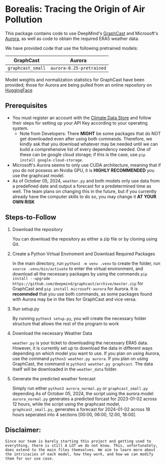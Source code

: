 # Borealis: Tracing the Origin of Air Pollution

This package contains code to use DeepMind's [GraphCast](https://www.science.org/doi/10.1126/science.adi2336) and Microsoft's [Aurora](https://arxiv.org/pdf/2405.13063), as well as code to obtain the required ERA5 weather data.

We have provided code that use the following pretrained models:

| GraphCast        | Aurora        
| :-------------: |:-------------:
| `graphcast_small`      | `aurora-0.25-pretrained` 

Model weights and normalization statistics for GraphCast have been provided; those for Aurora are being pulled from an online repository on [HuggingFace](https://huggingface.co/microsoft/aurora)

## Prerequisites

* You must register an account with the [Climate Data Store](https://cds.climate.copernicus.eu/how-to-api) and follow their steps for setting up your API Key according to your operating system.
  * Note from Developers: There **MIGHT** be some packages that do NOT get downloaded even after using both commands. Therefore, we kindly ask that you download whatever may be needed until we can build a comprehensive list of every dependency needed. One of these can be google cloud storage; if this is the case, use `pip install google-cloud-storage`.
* Microsoft's Aurora seems to only use CUDA architecture, meaning that if you do not possess an Nvidia GPU, it is **HIGHLY RECOMMENDED** you use the graphcast model. 
* As of October 05, 2024, `weather.py` and both models only use data from a predefined date and output a forecast for a predetermined time as well. The team plans on changing this in the future, but if you currently already have the computer skills to do so, you may change it **AT YOUR OWN RISK**

## Steps-to-Follow
1. Download the repository

    You can download the repository as either a zip file or by cloning using Git.

2. Create a Python Virtual Enviroment and Download Required Packages
   
   In the main directory, run `python3 -m venv .venv` to create the folder, run `source .venv/bin/activate` to enter the virtual environment, and download all the necessary packages by using the commands `pip install --upgrade https://github.com/deepmind/graphcast/archive/master.zip` for GraphCast and `pip install microsoft-aurora` for Aurora. It is **recommded** that you use both commands, as some packages found with Aurora may be in the files for GraphCast and vice versa.

3. Run setup.py

    By running `python3 setup.py`, you will create the necessary folder structure that allows the rest of the program to work

4. Download the necessary Weather Data
   
   `weather.py` is your ticket to downloading the necessary ERA5 data. However, it is currently set up to download the data in different ways depending on which model you want to use. If you plan on using Aurora, use the command `python3 weather.py aurora`. If you plan on using GraphCast, the command is `python3 weather.py graphcast`. The data itself will be downloaded in the `weather_data` folder.

5. Generate the predicted weather forecast

   Simply run either `python3 aurora_normal.py` or `graphcast_small.py` depending As of October 05, 2024, the script using the aurora model `aurora_normal.py` generates a predicted forcast for 2023-01-02 across 12 hours, while the script using the graphcast model, `graphcast_small.py`, generates a forecast for 2024-01-02 across 18 hours seperated into 4 sections [00:00, 06:00, 12:00, 18:00].

## Disclaimer:

    Since our team is barely starting this project and getting used to everything, there is still A LOT we do not know. This, unfortunately, does extend to the main files themselves. We aim to learn more about the intricacies of each model, how they work, and how we can modify them for our use case.
   
   

